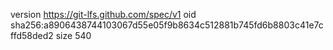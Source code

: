 version https://git-lfs.github.com/spec/v1
oid sha256:a8906438744103067d55e05f9b8634c512881b745fd6b8803c41e7cffd58ded2
size 540
